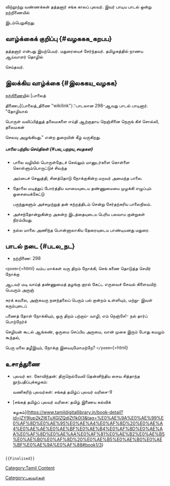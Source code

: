 விற்றூற்று வண்ணக்கன் தத்தனார் சங்க காலப் புலவர். இவர் பாடிய பாடல் ஒன்று நற்றிணையில்
இடம்பெறுகிறது.

## வாழ்க்கைக் குறிப்பு {#வழககக_கறபப}

தத்தனார் என்பது இயற்பெயர். மதுரையைச் சேர்ந்தவர். தமிழகத்தில் நாணய ஆய்வாளர் தொழில்
செய்தவர்.

## இலக்கிய வாழ்க்கை {#இலககய_வழகக}

[நற்றிணைய](நற்றிணை "wikilink")ில் [பாலைத்
திணைப](பாலைத்_திணை "wikilink")்பாடலான 298-ஆவது பாடல் பாடினார். \"தோழியால்
பொருள் வலிப்பித்துத் தலைமகளை எய்தி ஆற்றாதாய நெஞ்சினை நெருங் கிச் சொல்லி, தலைமகன்
செலவு அழுங்கியது.\" என்ற துறையின் கீழ் வருகிறது.

##### பாலை பற்றிய செய்திகள் {#பல_பறறய_சயதகள}

-   பாலை வழியில் பொருள்தேடச் செல்லும் மானுடர்களை கொள்ளை கொள்ளும்பொருட்டுச் சிவந்த
    அம்பைச் செலுத்தி, சினத்தொடு நோக்குகின்ற மறவர் அமைந்த பாலை.
-   தோலை மடித்துப் போர்த்திய வாயையுடைய தண்ணுமையை முழக்கி எழுப்பும் ஓசையைக்கேட்டு
    பருந்துகளும் அச்சமுற்றுத் தன் சுற்றத்திடம் சென்று சேர்தற்கரிய பாலைநிலம்.
-   அச்சந்தோன்றுகின்ற அகன்ற இடத்தையுடைய பெரிய பலவாய குன்றுகள் நிரம்பியது.
-   நல்ல மாலை அணிந்த பொன்னாலாகிய தேரையுடைய பாண்டியனது மதுரை.

## பாடல் நடை {#படல_நட}

-   நற்றிணை: 298

`<poem>`{=html} வம்ப மாக்கள் வரு திறம் நோக்கி, செங் கணை தொடுத்த செயிர் நோக்கு
ஆடவர் மடி வாய்த் தண்ணுமைத் தழங்கு குரல் கேட்ட எருவைச் சேவல் கிளைவயிற் பெயரும் அருஞ்
சுரக் கவலை, அஞ்சுவரு நனந்தலைப் பெரும் பல் குன்றம் உள்ளியும், மற்று- இவள் கரும்புடைப்
பணைத் தோள் நோக்கியும், ஒரு திறம் பற்றாய்- வாழி, எம் நெஞ்சே!- நல் தார்ப் பொற்றேர்ச்
செழியன் கூடல் ஆங்கண், ஒருமை செப்பிய அருமை, வான் முகை இரும் போது கமழும் கூந்தல்,
பெரு மலை தழீஇயும், நோக்கு இயையுமோமற்றே? `</poem>`{=html}

## உசாத்துணை

-   புலவர் கா. கோவிந்தன்: திருநெல்வேலி தென்னிந்திய சைவ சித்தாந்த நூற்பதிப்புக்கழகம்:
    வணிகரிற் புலவர்கள்: சங்கத் தமிழ்ப் புலவர் வரிசை-9
-   [சங்கத் தமிழ்ப் புலவர் வரிசை: தமிழ் இணைய கல்விக்
    கழகம்](https://www.tamildigitallibrary.in/book-detail?id=jZY9lup2kZl6TuXGlZQdjZt1k0l3&tag=%E0%AE%9A%E0%AE%99%E0%AF%8D%E0%AE%95%E0%AE%A4%E0%AF%8D%20%E0%AE%A4%E0%AE%AE%E0%AE%BF%E0%AE%B4%E0%AF%8D%E0%AE%AA%E0%AF%8D%E0%AE%AA%E0%AF%81%E0%AE%B2%E0%AE%B5%E0%AE%B0%E0%AF%8D%20%E0%AE%B5%E0%AE%B0%E0%AE%BF%E0%AE%9A%E0%AF%88#book1/3)

```{=mediawiki}
{{Finalised}}
```
[Category:Tamil Content](Category:Tamil_Content "wikilink")
[Category:புலவர்கள்](Category:புலவர்கள் "wikilink")
